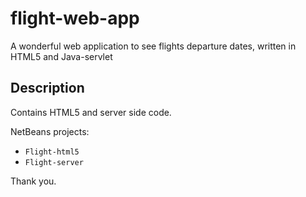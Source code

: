 # flight-web-app
A wonderful web application to see flights departure dates, written in HTML5 and Java-servlet

## Description
Contains HTML5 and server side code.


NetBeans projects:
- `Flight-html5`   
- `Flight-server`

Thank you.
